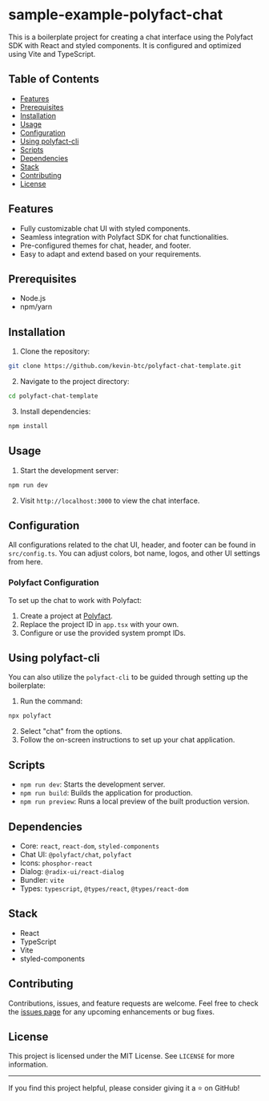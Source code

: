 # sample-example-polyfact-chat

This is a boilerplate project for creating a chat interface using the Polyfact SDK with React and styled components. It is configured and optimized using Vite and TypeScript.

## Table of Contents

- [Features](#features)
- [Prerequisites](#prerequisites)
- [Installation](#installation)
- [Usage](#usage)
- [Configuration](#configuration)
- [Using polyfact-cli](#using-polyfact-cli)
- [Scripts](#scripts)
- [Dependencies](#dependencies)
- [Stack](#stack)
- [Contributing](#contributing)
- [License](#license)

## Features

- Fully customizable chat UI with styled components.
- Seamless integration with Polyfact SDK for chat functionalities.
- Pre-configured themes for chat, header, and footer.
- Easy to adapt and extend based on your requirements.

## Prerequisites

- Node.js
- npm/yarn

## Installation

1. Clone the repository:
```bash
git clone https://github.com/kevin-btc/polyfact-chat-template.git
```

2. Navigate to the project directory:
```bash
cd polyfact-chat-template
```

3. Install dependencies:
```bash
npm install
```

## Usage

1. Start the development server:
```bash
npm run dev
```

2. Visit `http://localhost:3000` to view the chat interface.

## Configuration

All configurations related to the chat UI, header, and footer can be found in `src/config.ts`. You can adjust colors, bot name, logos, and other UI settings from here.

### Polyfact Configuration

To set up the chat to work with Polyfact:

1. Create a project at [Polyfact](https://app.polyfact.com).
2. Replace the project ID in `app.tsx` with your own.
3. Configure or use the provided system prompt IDs.

## Using polyfact-cli

You can also utilize the `polyfact-cli` to be guided through setting up the boilerplate:

1. Run the command:
```bash
npx polyfact
```

2. Select "chat" from the options.
3. Follow the on-screen instructions to set up your chat application.

## Scripts

- `npm run dev`: Starts the development server.
- `npm run build`: Builds the application for production.
- `npm run preview`: Runs a local preview of the built production version.

## Dependencies

- Core: `react`, `react-dom`, `styled-components`
- Chat UI: `@polyfact/chat`, `polyfact`
- Icons: `phosphor-react`
- Dialog: `@radix-ui/react-dialog`
- Bundler: `vite`
- Types: `typescript`, `@types/react`, `@types/react-dom`

## Stack

- React
- TypeScript
- Vite
- styled-components

## Contributing

Contributions, issues, and feature requests are welcome. Feel free to check the [issues page](https://github.com/kevin-btc/polyfact-chat-template/issues) for any upcoming enhancements or bug fixes.

## License

This project is licensed under the MIT License. See `LICENSE` for more information.

---

If you find this project helpful, please consider giving it a ⭐ on GitHub!
